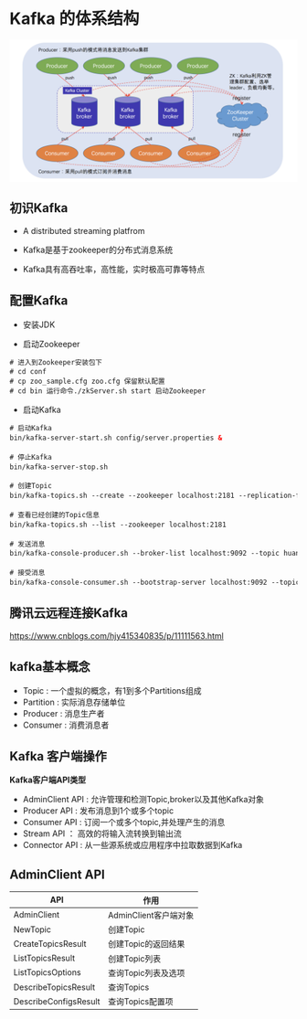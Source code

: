# Kafka 的体系结构

<img src="img/Kafka体系结构.png" align="middle" >

## 初识Kafka

+ A distributed streaming platfrom

+ Kafka是基于zookeeper的分布式消息系统

+ Kafka具有高吞吐率，高性能，实时极高可靠等特点

## 配置Kafka

+ 安装JDK

+ 启动Zookeeper

```xml
# 进入到Zookeeper安装包下
# cd conf 
# cp zoo_sample.cfg zoo.cfg 保留默认配置
# cd bin 运行命令./zkServer.sh start 启动Zookeeper
```

+ 启动Kafka
```xml
# 启动Kafka
bin/kafka-server-start.sh config/server.properties &

# 停止Kafka
bin/kafka-server-stop.sh

# 创建Topic
bin/kafka-topics.sh --create --zookeeper localhost:2181 --replication-factor 1 --partitions 1 --topic huanggang

# 查看已经创建的Topic信息
bin/kafka-topics.sh --list --zookeeper localhost:2181

# 发送消息
bin/kafka-console-producer.sh --broker-list localhost:9092 --topic huanggang

# 接受消息
bin/kafka-console-consumer.sh --bootstrap-server localhost:9092 --topic huanggang --from-beginning
```

## 腾讯云远程连接Kafka

https://www.cnblogs.com/hjy415340835/p/11111563.html

## kafka基本概念

+ Topic : 一个虚拟的概念，有1到多个Partitions组成
+ Partition : 实际消息存储单位
+ Producer : 消息生产者
+ Consumer : 消费消息者

## Kafka 客户端操作

**Kafka客户端API类型**
+ AdminClient API : 允许管理和检测Topic,broker以及其他Kafka对象
+ Producer API : 发布消息到1个或多个topic 
+ Consumer API : 订阅一个或多个topic,并处理产生的消息
+ Stream API ： 高效的将输入流转换到输出流
+ Connector API : 从一些源系统或应用程序中拉取数据到Kafka



## AdminClient API

| API | 作用|
|------|------|
|AdminClient|AdminClient客户端对象|
|NewTopic|创建Topic|
|CreateTopicsResult|创建Topic的返回结果|
|ListTopicsResult|创建Topic列表|
|ListTopicsOptions|查询Topic列表及选项|
|DescribeTopicsResult|查询Topics|
|DescribeConfigsResult|查询Topics配置项|

